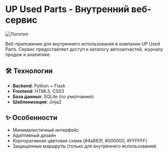 # UP Used Parts - Внутренний веб-сервис

![Логотип](static/images/up_logo.png)

Веб-приложение для внутреннего использования в компании UP Used Parts. Сервис предоставляет доступ к каталогу автозапчастей, журналу продаж и аналитике.

## 🛠 Технологии
- **Backend**: Python + Flask
- **Frontend**: HTML5, CSS3
- **База данных**: SQLite (по умолчанию)
- **Шаблонизация**: Jinja2

## ✨ Особенности
- Минималистичный интерфейс
- Адаптивный дизайн
- Корпоративная цветовая схема (#4a883f, #000000, #FFFFFF)
- Защищенные маршруты (только для внутреннего использования)

